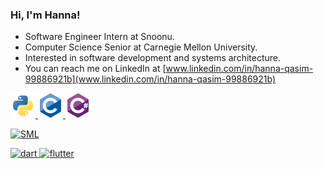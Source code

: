 ### Hi, I'm Hanna!

<!-- 
**hqa5im/hqa5im** is a ✨ _special_ ✨ repository because its `README.md` (this file) appears on your GitHub profile.

Here are some ideas to get you started:
-->

- Software Engineer Intern at Snoonu.
- Computer Science Senior at Carnegie Mellon University.
- Interested in software development and systems architecture.
- You can reach me on LinkedIn at [www.linkedin.com/in/hanna-qasim-99886921b](www.linkedin.com/in/hanna-qasim-99886921b)

<p align="left"> 
<a href="https://www.python.org" target="_blank" rel="noreferrer"> <img src="https://raw.githubusercontent.com/devicons/devicon/master/icons/python/python-original.svg" alt="python" width="40" height="40"/> </a> 
<a href="https://www.cprogramming.com/" target="_blank" rel="noreferrer"> <img src="https://raw.githubusercontent.com/devicons/devicon/master/icons/c/c-original.svg" alt="c" width="40" height="40"/> </a> 
<!-- <a href="https://www.w3schools.com/cpp/" target="_blank" rel="noreferrer"> <img src="https://raw.githubusercontent.com/devicons/devicon/master/icons/cplusplus/cplusplus-original.svg" alt="cplusplus" width="40" height="40"/> </a>  -->
<a href="https://www.w3schools.com/cs/" target="_blank" rel="noreferrer"> <img src="https://raw.githubusercontent.com/devicons/devicon/master/icons/csharp/csharp-original.svg" alt="csharp" width="40" height="40"/> </a> 

<a href="https://smlnj.org/" target="_blank" rel="noreferrer"> <img src="https://avatars.githubusercontent.com/u/49415261?s=280&v=4" alt="SML" width="40" height="40"/> </a> 

<!-- <a href="https://www.w3schools.com/css/" target="_blank" rel="noreferrer"> <img src="https://raw.githubusercontent.com/devicons/devicon/master/icons/css3/css3-original-wordmark.svg" alt="css3" width="40" height="40"/> </a>  -->
<a href="https://dart.dev" target="_blank" rel="noreferrer"> <img src="https://www.vectorlogo.zone/logos/dartlang/dartlang-icon.svg" alt="dart" width="40" height="40"/> </a> 
<a href="https://flutter.dev" target="_blank" rel="noreferrer"> <img src="https://www.vectorlogo.zone/logos/flutterio/flutterio-icon.svg" alt="flutter" width="40" height="40"/> </a> 
<!-- <a href="https://www.w3.org/html/" target="_blank" rel="noreferrer"> <img src="https://raw.githubusercontent.com/devicons/devicon/master/icons/html5/html5-original-wordmark.svg" alt="html5" width="40" height="40"/> </a>  -->
</p>

<!-- <p>&nbsp;<img align="center" src="https://github-readme-stats.vercel.app/api?username=hqa5im&show_icons=true&locale=en" alt="hqa5im" /></p> -->
